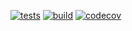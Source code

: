 [![tests](https://github.com/laaraujo/medical-spa-api/actions/workflows/tests.yml/badge.svg?branch=main)](https://github.com/laaraujo/medical-spa-api/actions/workflows/tests.yml)
[![build](https://github.com/laaraujo/medical-spa-api/actions/workflows/build.yml/badge.svg?branch=main)](https://github.com/laaraujo/medical-spa-api/actions/workflows/build.yml)
[![codecov](https://codecov.io/gh/laaraujo/medical-spa-api/graph/badge.svg?token=aRjRfsGQeg)](https://codecov.io/gh/laaraujo/medical-spa-api)
